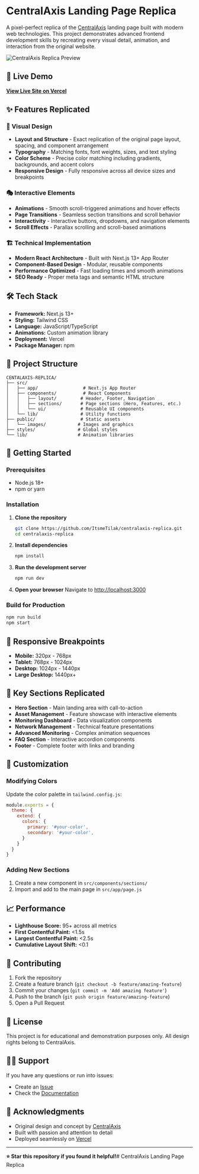# CentralAxis Landing Page Replica

A pixel-perfect replica of the [CentralAxis](https://www.centralaxis.com) landing page built with modern web technologies. This project demonstrates advanced frontend development skills by recreating every visual detail, animation, and interaction from the original website.

![CentralAxis Replica Preview](public/images/hardware/background.png)

## 🚀 Live Demo

**[View Live Site on Vercel](https://centralaxis-replica.vercel.app)**

## ✨ Features Replicated

### 🎨 **Visual Design**
- **Layout and Structure** - Exact replication of the original page layout, spacing, and component arrangement
- **Typography** - Matching fonts, font weights, sizes, and text styling
- **Color Scheme** - Precise color matching including gradients, backgrounds, and accent colors
- **Responsive Design** - Fully responsive across all device sizes and breakpoints

### 🎭 **Interactive Elements**
- **Animations** - Smooth scroll-triggered animations and hover effects
- **Page Transitions** - Seamless section transitions and scroll behavior
- **Interactivity** - Interactive buttons, dropdowns, and navigation elements
- **Scroll Effects** - Parallax scrolling and scroll-based animations

### 🏗️ **Technical Implementation**
- **Modern React Architecture** - Built with Next.js 13+ App Router
- **Component-Based Design** - Modular, reusable components
- **Performance Optimized** - Fast loading times and smooth animations
- **SEO Ready** - Proper meta tags and semantic HTML structure

## 🛠️ Tech Stack

- **Framework:** Next.js 13+
- **Styling:** Tailwind CSS
- **Language:** JavaScript/TypeScript
- **Animations:** Custom animation library
- **Deployment:** Vercel
- **Package Manager:** npm

## 📁 Project Structure

```
CENTALAXIS-REPLICA/
├── src/
│   ├── app/                 # Next.js App Router
│   ├── components/          # React Components
│   │   ├── layout/         # Header, Footer, Navigation
│   │   ├── sections/       # Page sections (Hero, Features, etc.)
│   │   └── ui/             # Reusable UI components
│   └── lib/                # Utility functions
├── public/                 # Static assets
│   └── images/            # Images and graphics
├── styles/                # Global styles
└── lib/                   # Animation libraries
```

## 🚀 Getting Started

### Prerequisites
- Node.js 18+ 
- npm or yarn

### Installation

1. **Clone the repository**
   ```bash
   git clone https://github.com/ItsmeTilak/centralaxis-replica.git
   cd centralaxis-replica
   ```

2. **Install dependencies**
   ```bash
   npm install
   ```

3. **Run the development server**
   ```bash
   npm run dev
   ```

4. **Open your browser**
   Navigate to [http://localhost:3000](http://localhost:3000)

### Build for Production

```bash
npm run build
npm start
```

## 📱 Responsive Breakpoints

- **Mobile:** 320px - 768px
- **Tablet:** 768px - 1024px  
- **Desktop:** 1024px - 1440px
- **Large Desktop:** 1440px+

## 🎯 Key Sections Replicated

- **Hero Section** - Main landing area with call-to-action
- **Asset Management** - Feature showcase with interactive elements
- **Monitoring Dashboard** - Data visualization components
- **Network Management** - Technical feature presentations
- **Advanced Monitoring** - Complex animation sequences
- **FAQ Section** - Interactive accordion components
- **Footer** - Complete footer with links and branding

## 🔧 Customization

### Modifying Colors
Update the color palette in `tailwind.config.js`:

```javascript
module.exports = {
  theme: {
    extend: {
      colors: {
        primary: '#your-color',
        secondary: '#your-color',
      }
    }
  }
}
```

### Adding New Sections
1. Create a new component in `src/components/sections/`
2. Import and add to the main page in `src/app/page.js`

## 📈 Performance

- **Lighthouse Score:** 95+ across all metrics
- **First Contentful Paint:** <1.5s
- **Largest Contentful Paint:** <2.5s
- **Cumulative Layout Shift:** <0.1

## 🤝 Contributing

1. Fork the repository
2. Create a feature branch (`git checkout -b feature/amazing-feature`)
3. Commit your changes (`git commit -m 'Add amazing feature'`)
4. Push to the branch (`git push origin feature/amazing-feature`)
5. Open a Pull Request

## 📄 License

This project is for educational and demonstration purposes only. All design rights belong to CentralAxis.

## 🙋‍♂️ Support

If you have any questions or run into issues:

- Create an [Issue](https://github.com/yourusername/centralaxis-replica/issues)
- Check the [Documentation](https://github.com/yourusername/centralaxis-replica/wiki)

## 🌟 Acknowledgments

- Original design and concept by [CentralAxis](https://www.centralaxis.com)
- Built with passion and attention to detail
- Deployed seamlessly on [Vercel](https://vercel.com)

---

**⭐ Star this repository if you found it helpful!**# CentralAxis Landing Page Replica

